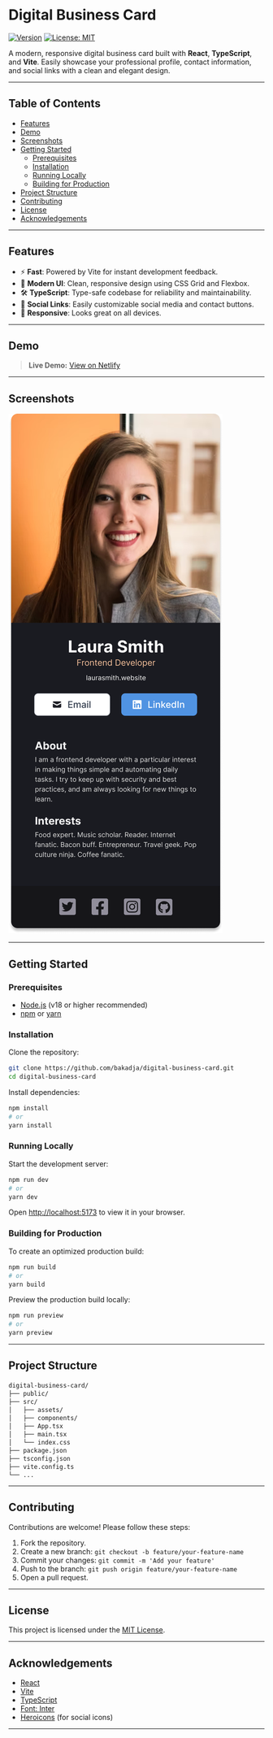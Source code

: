 # Digital Business Card

[![Version](https://img.shields.io/github/package-json/v/bakadja/digital-business-card)](https://github.com/bakadja/digital-business-card)
[![License: MIT](https://img.shields.io/badge/License-MIT-yellow.svg)](LICENSE)

A modern, responsive digital business card built with **React**, **TypeScript**, and **Vite**. Easily showcase your professional profile, contact information, and social links with a clean and elegant design.

---

## Table of Contents

- [Features](#features)
- [Demo](#demo)
- [Screenshots](#screenshots)
- [Getting Started](#getting-started)
  - [Prerequisites](#prerequisites)
  - [Installation](#installation)
  - [Running Locally](#running-locally)
  - [Building for Production](#building-for-production)
- [Project Structure](#project-structure)
- [Contributing](#contributing)
- [License](#license)
- [Acknowledgements](#acknowledgements)

---

## Features

- ⚡ **Fast**: Powered by Vite for instant development feedback.
- 🎨 **Modern UI**: Clean, responsive design using CSS Grid and Flexbox.
- 🛠️ **TypeScript**: Type-safe codebase for reliability and maintainability.
- 🔗 **Social Links**: Easily customizable social media and contact buttons.
- 📱 **Responsive**: Looks great on all devices.

---

## Demo

> **Live Demo:** [View on Netlify](https://)  
---

## Screenshots

![Digital Business Card Screenshot](public/preview.png)


---

## Getting Started

### Prerequisites

- [Node.js](https://nodejs.org/) (v18 or higher recommended)
- [npm](https://www.npmjs.com/) or [yarn](https://yarnpkg.com/)

### Installation

Clone the repository:

```bash
git clone https://github.com/bakadja/digital-business-card.git
cd digital-business-card
```

Install dependencies:

```bash
npm install
# or
yarn install
```

### Running Locally

Start the development server:

```bash
npm run dev
# or
yarn dev
```

Open [http://localhost:5173](http://localhost:5173) to view it in your browser.

### Building for Production

To create an optimized production build:

```bash
npm run build
# or
yarn build
```

Preview the production build locally:

```bash
npm run preview
# or
yarn preview
```

---

## Project Structure

```
digital-business-card/
├── public/
├── src/
│   ├── assets/
│   ├── components/
│   ├── App.tsx
│   ├── main.tsx
│   └── index.css
├── package.json
├── tsconfig.json
├── vite.config.ts
└── ...
```

---

## Contributing

Contributions are welcome! Please follow these steps:

1. Fork the repository.
2. Create a new branch: `git checkout -b feature/your-feature-name`
3. Commit your changes: `git commit -m 'Add your feature'`
4. Push to the branch: `git push origin feature/your-feature-name`
5. Open a pull request.


---

## License

This project is licensed under the [MIT License](LICENSE).

---

## Acknowledgements

- [React](https://react.dev/)
- [Vite](https://vitejs.dev/)
- [TypeScript](https://www.typescriptlang.org/)
- [Font: Inter](https://fonts.google.com/specimen/Inter)
- [Heroicons](https://heroicons.com/) (for social icons)

---
